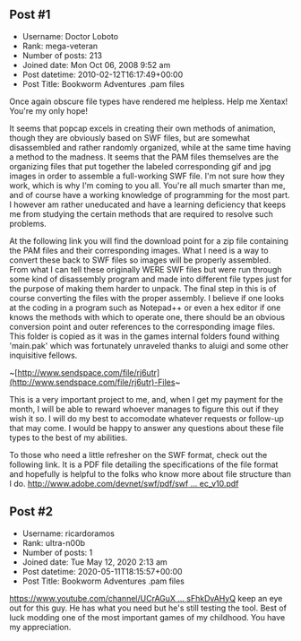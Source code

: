 ## Post #1
- Username: Doctor Loboto
- Rank: mega-veteran
- Number of posts: 213
- Joined date: Mon Oct 06, 2008 9:52 am
- Post datetime: 2010-02-12T16:17:49+00:00
- Post Title: Bookworm Adventures .pam files

Once again obscure file types have rendered me helpless. Help me Xentax! You're my only hope!   

It seems that popcap excels in creating their own methods of animation, though they are obviously based on SWF files, but are somewhat disassembled and rather randomly organized, while at the same time having a method to the madness. It seems that the PAM files themselves are the organizing files that put together the labeled corresponding gif and jpg images in order to assemble a full-working SWF file. I'm not sure how they work, which is why I'm coming to you all. You're all much smarter than me, and of course have a working knowledge of programming for the most part. I however am rather uneducated and have a learning deficiency that keeps me from studying the certain methods that are required to resolve such problems.

At the following link you will find the download point for a zip file containing the PAM files and their corresponding images. What I need is a way to convert these back to SWF files so images will be properly assembled. From what I can tell these originally WERE SWF files but were run through some kind of disassembly program and made into different file types just for the purpose of making them harder to unpack. The final step in this is of course converting the files with the proper assembly. I believe if one looks at the coding in a program such as Notepad++ or even a hex editor if one knows the methods with which to operate one, there should be an obvious conversion point and outer references to the corresponding image files. This folder is copied as it was in the games internal folders found withing 'main.pak' which was fortunately unraveled thanks to aluigi and some other inquisitive fellows.

~[http://www.sendspace.com/file/rj6utr](http://www.sendspace.com/file/rj6utr)-Files~

This is a very important project to me, and, when I get my payment for the month, I will be able to reward whoever manages to figure this out if they wish it so. I will do my best to accomodate whatever requests or follow-up that may come. I would be happy to answer any questions about these file types to the best of my abilities.

To those who need a little refresher on the SWF format, check out the following link. It is a PDF file detailing the specifications of the file format and hopefully is helpful to the folks who know more about file structure than I do.
[http://www.adobe.com/devnet/swf/pdf/swf ... ec_v10.pdf](http://www.adobe.com/devnet/swf/pdf/swf_file_format_spec_v10.pdf)
## Post #2
- Username: ricardoramos
- Rank: ultra-n00b
- Number of posts: 1
- Joined date: Tue May 12, 2020 2:13 am
- Post datetime: 2020-05-11T18:15:57+00:00
- Post Title: Bookworm Adventures .pam files

[https://www.youtube.com/channel/UCrAGuX ... sFhkDvAHyQ](https://www.youtube.com/channel/UCrAGuXUBTYXoxsFhkDvAHyQ) keep an eye out for this guy. He has what you need but he's still testing the tool. Best of luck modding one of the most important games of my childhood. You have my appreciation.

